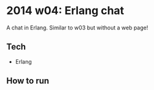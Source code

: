 2014 w04: Erlang chat
=====================
A chat in Erlang. Similar to w03 but without a web page!

Tech
----
- Erlang

How to run
----------
